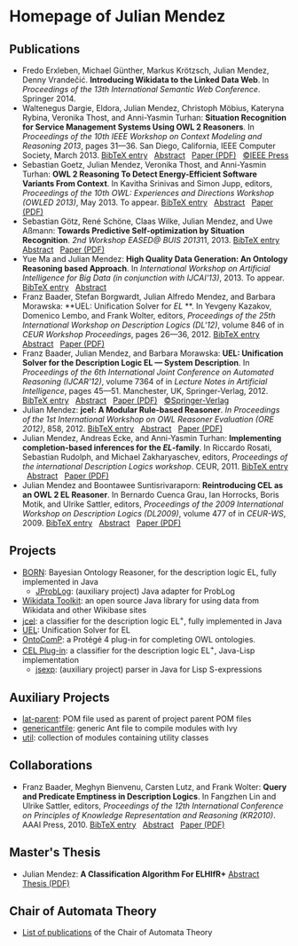 # Homepage of Julian Mendez


## Publications

* <a id="ErxGu14" /> Fredo Erxleben, Michael G&uuml;nther, Markus Kr&ouml;tzsch, Julian Mendez, Denny Vrande&#x010D;i&#x0107;. **Introducing Wikidata to the Linked Data Web**. In *Proceedings of the 13th International Semantic Web Conference*. Springer 2014.
* <a id="DelMe13" /> Waltenegus Dargie, Eldora, Julian Mendez, Christoph M&ouml;bius, Kateryna Rybina, Veronika Thost, and Anni-Yasmin Turhan: **Situation Recognition for Service Management Systems Using OWL 2 Reasoners**. In *Proceedings of the 10th IEEE Workshop on Context Modeling and Reasoning 2013*, pages 31&mdash;36. San Diego, California, IEEE Computer Society, March 2013.
 [BibTeX entry](https://lat.inf.tu-dresden.de/research/papers-bib.html#DelMe13) &nbsp;
 [Abstract](https://lat.inf.tu-dresden.de/research/papers-abs.html#DelMe13) &nbsp;
 [Paper (PDF)](https://lat.inf.tu-dresden.de/research/papers/2013/DElMe-CoMoRea-13.pdf) &nbsp;
 [&copy;IEEE Press](https://ieeexplore.ieee.org/Xplore/guesthome.jsp)
* <a id="GoMeT13" /> Sebastian Goetz, Julian Mendez, Veronika Thost, and Anni-Yasmin Turhan: **OWL 2 Reasoning To Detect Energy-Efficient Software Variants From Context**. In Kavitha Srinivas and Simon Jupp, editors, *Proceedings of the 10th OWL: Experiences and Directions Workshop (OWLED 2013)*, May 2013. To appear.
 [BibTeX entry](https://lat.inf.tu-dresden.de/research/papers-bib.html#GoMeT13) &nbsp;
 [Abstract](https://lat.inf.tu-dresden.de/research/papers-abs.html#GoMeT13) &nbsp;
 [Paper (PDF)](https://lat.inf.tu-dresden.de/research/papers/2013/GoMeT-OWLED-13.pdf)
* <a id="GoScWiMeAs13" /> Sebastian G&ouml;tz, Ren&eacute; Sch&ouml;ne, Claas Wilke, Julian Mendez, and Uwe A&szlig;mann: **Towards Predictive Self-optimization by Situation Recognition**. *2nd Workshop EASED@ BUIS 2013*11, 2013.
 [BibTeX entry](https://lat.inf.tu-dresden.de/research/papers-bib.html#GoScWiMeAs13) &nbsp;
 [Abstract](https://lat.inf.tu-dresden.de/research/papers-abs.html#GoScWiMeAs13) &nbsp;
 [Paper (PDF)](https://lat.inf.tu-dresden.de/research/papers/2013/GoScWiMeAs13.pdf)
* <a id="MaMe-AIBD13" /> Yue Ma and Julian Mendez: **High Quality Data Generation: An Ontology Reasoning based Approach**. In *International Workshop on Artificial Intelligence for Big Data (in conjunction with IJCAI'13)*, 2013. To appear.
 [BibTeX entry](https://lat.inf.tu-dresden.de/research/papers-bib.html#MaMe-AIBD13) &nbsp;
 [Abstract](https://lat.inf.tu-dresden.de/research/papers-abs.html#MaMe-AIBD13)
* <a id="BBMM-DL-12" /> Franz Baader, Stefan Borgwardt, Julian Alfredo Mendez, and Barbara Morawska: **UEL: Unification Solver for *EL* **. In Yevgeny Kazakov, Domenico Lembo, and Frank Wolter, editors, *Proceedings of the 25th International Workshop on Description Logics (DL'12)*, volume 846 of in *CEUR Workshop Proceedings*, pages 26&mdash;36, 2012.
 [BibTeX entry](https://lat.inf.tu-dresden.de/research/papers-bib.html#BBMM-DL-12) &nbsp;
 [Abstract](https://lat.inf.tu-dresden.de/research/papers-abs.html#BBMM-DL-12) &nbsp;
 [Paper (PDF)](https://lat.inf.tu-dresden.de/research/papers/2012/BBMM-DL-12.pdf)
* <a id="BaMM-IJCAR-12" /> Franz Baader, Julian Mendez, and Barbara Morawska: **UEL: Unification Solver for the Description Logic EL &mdash; System Description**. In *Proceedings of the 6th International Joint Conference on Automated Reasoning (IJCAR'12)*, volume 7364 of in *Lecture Notes in Artificial Intelligence*, pages 45&mdash;51. Manchester, UK, Springer-Verlag, 2012.
 [BibTeX entry](https://lat.inf.tu-dresden.de/research/papers-bib.html#BaMM-IJCAR-12) &nbsp;
 [Abstract](https://lat.inf.tu-dresden.de/research/papers-abs.html#BaMM-IJCAR-12) &nbsp;
 [Paper (PDF)](https://lat.inf.tu-dresden.de/research/papers/2012/BaMM-IJCAR-12.pdf) &nbsp;
 [&copy;Springer-Verlag](https://www.springer.de/comp/lncs/index.html)
* <a id="Me-ORE12" /> Julian Mendez: **jcel: A Modular Rule-based Reasoner**. *In Proceedings of the 1st International Workshop on OWL Reasoner Evaluation (ORE 2012)*, 858, 2012.
 [BibTeX entry](https://lat.inf.tu-dresden.de/research/papers-bib.html#Me-ORE12) &nbsp;
 [Abstract](https://lat.inf.tu-dresden.de/research/papers-abs.html#Me-ORE12) &nbsp;
 [Paper (PDF)](https://lat.inf.tu-dresden.de/research/papers/2012/Me-ORE12.pdf)
* <a id="MeEcTu-DL11" /> Julian Mendez, Andreas Ecke, and Anni-Yasmin Turhan: **Implementing completion-based inferences for the *EL*-family**. In Riccardo Rosati, Sebastian Rudolph, and Michael Zakharyaschev, editors, *Proceedings of the international Description Logics workshop*. CEUR, 2011.
 [BibTeX entry](https://lat.inf.tu-dresden.de/research/papers-bib.html#MeEcTu-DL11) &nbsp;
 [Abstract](https://lat.inf.tu-dresden.de/research/papers-abs.html#MeEcTu-DL11) &nbsp;
 [Paper (PDF)](https://lat.inf.tu-dresden.de/research/papers/2011/MeEcTu-DL.pdf)
* <a id="MeSu-DL09" /> Julian Mendez and Boontawee Suntisrivaraporn: **Reintroducing CEL as an OWL 2 EL Reasoner**. In Bernardo Cuenca Grau, Ian Horrocks, Boris Motik, and Ulrike Sattler, editors, *Proceedings of the 2009 International Workshop on Description Logics (DL2009)*, volume 477 of in *CEUR-WS*, 2009.
 [BibTeX entry](https://lat.inf.tu-dresden.de/research/papers-bib.html#MeSu-DL09) &nbsp;
 [Abstract](https://lat.inf.tu-dresden.de/research/papers-abs.html#MeSu-DL09) &nbsp;
 [Paper (PDF)](https://lat.inf.tu-dresden.de/research/papers/2009/MeSu-DL09.pdf)


## Projects

* [BORN](https://julianmendez.github.io/born): Bayesian Ontology Reasoner, for the description logic EL, fully implemented in Java
  * [JProbLog](https://julianmendez.github.io/jproblog): (auxiliary project) Java adapter for ProbLog
* [Wikidata Toolkit](https://github.com/Wikidata/Wikidata-Toolkit): an open source Java library for using data from Wikidata and other Wikibase sites
* [jcel](https://julianmendez.github.io/jcel): a classifier for the description logic EL<sup>+</sup>, fully implemented in Java
* [UEL](https://julianmendez.github.io/uel): Unification Solver for EL
* [OntoComP](https://julianmendez.github.io/ontocomp): a Prot&eacute;g&eacute; 4 plug-in for completing OWL ontologies.
* [CEL Plug-in](https://lat.inf.tu-dresden.de/systems/cel/): a classifier for the description logic EL<sup>+</sup>, Java-Lisp implementation
  * [jsexp](https://julianmendez.github.io/jsexp): (auxiliary project) parser in Java for Lisp S-expressions


## Auxiliary Projects

* [lat-parent](https://julianmendez.github.io/lat-parent): POM file used as parent of project parent POM files
* [genericantfile](https://julianmendez.github.io/genericantfile): generic Ant file to compile modules with Ivy
* [util](https://julianmendez.github.io/util): collection of modules containing utility classes


## Collaborations

* <a id="BaaderBLW10" /> Franz Baader, Meghyn Bienvenu, Carsten Lutz, and Frank Wolter: **Query and Predicate Emptiness in Description Logics**. In Fangzhen Lin and Ulrike Sattler, editors, *Proceedings of the 12th International Conference on Principles of Knowledge Representation and Reasoning (KR2010)*. AAAI Press, 2010.
 [BibTeX entry](https://lat.inf.tu-dresden.de/research/papers-bib.html#BaaderBLW10) &nbsp;
 [Abstract](https://lat.inf.tu-dresden.de/research/papers-abs.html#BaaderBLW10) &nbsp;
 [Paper (PDF)](https://lat.inf.tu-dresden.de/research/papers/2010/BaaderBLW10.pdf)


## Master's Thesis

* <a id="Men-Mas-11" /> Julian Mendez: **A Classification Algorithm For ELHIfR+**
 [Abstract](https://lat.inf.tu-dresden.de/research/mas/#Men-Mas-11) &nbsp;
 [Thesis (PDF)](https://lat.inf.tu-dresden.de/research/mas/Men-Mas-11.pdf)


## Chair of Automata Theory

* [List of publications](https://lat.inf.tu-dresden.de/research/papers.html) of the Chair of Automata Theory


